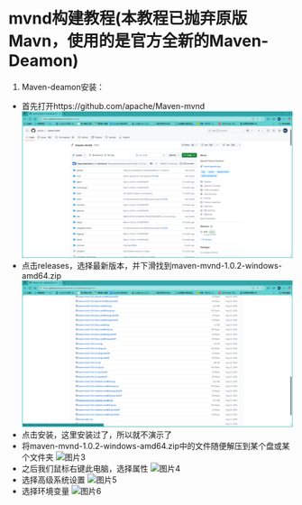 # mvnd构建教程(本教程已抛弃原版Mavn，使用的是官方全新的Maven-Deamon)
1. Maven-deamon安装：
- 首先打开https://github.com/apache/Maven-mvnd
![图片1](Saved%20Pictures/QQ20250715-162652.png)
- 点击releases，选择最新版本，并下滑找到maven-mvnd-1.0.2-windows-amd64.zip
![图片2](Saved%20Pictures/QQ20250715-162729.png)
- 点击安装，这里安装过了，所以就不演示了
- 将maven-mvnd-1.0.2-windows-amd64.zip中的文件随便解压到某个盘或某个文件夹
![图片3](Save%20Pictures/QQ20250715-162802.png)
- 之后我们鼠标右键此电脑，选择属性
![图片4](Save%20Pictures/QQ20250715-162846.png)
- 选择高级系统设置
![图片5](Save%20Pictures/QQ20250715-162912.png)
- 选择环境变量
![图片6](Save%20Pictures/QQ20250715-162921.png)

